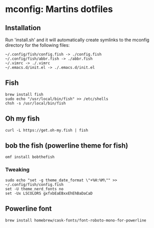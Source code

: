 # mconfig: Martins dotfiles

## Installation
Run 'install.sh' and it will automatically create symlinks to the mconfig directory for the following files:
```
~/.config/fish/config.fish -> ./config.fish
~/.config/fish/abbr.fish -> ./abbr.fish
~/.vimrc -> ./.vimrc
~/.emacs.d/init.el -> ./.emacs.d/init.el
```

## Fish
```
brew install fish
sudo echo "/usr/local/bin/fish" >> /etc/shells
chsh -s /usr/local/bin/fish
```

## Oh my fish
```
curl -L https://get.oh-my.fish | fish

```
## bob the fish (powerline theme for fish)
```
omf install bobthefish
```

### Tweaking
```
sudo echo "set -g theme_date_format \"+%H:%M\"" >> ~/.config/fish/config.fish
set -U theme_nerd_fonts no
set -Ux LSCOLORS gxfxbEaEBxxEhEhBaDaCaD
```

## Powerline font
```
brew install homebrew/cask-fonts/font-roboto-mono-for-powerline
```


